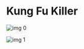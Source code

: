 # Kung Fu Killer

![img 0](https://i.imgur.com/SWycZRL.jpg)

![img 1](https://i.imgur.com/xzbt7tG.jpg)

